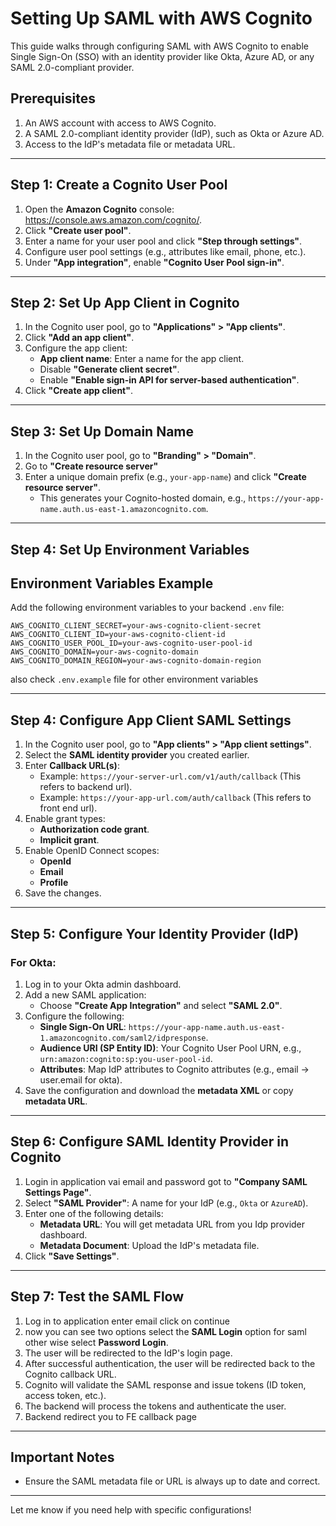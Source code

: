 # Setting Up SAML with AWS Cognito

This guide walks through configuring SAML with AWS Cognito to enable Single Sign-On (SSO) with an identity provider like Okta, Azure AD, or any SAML 2.0-compliant provider.

## Prerequisites
1. An AWS account with access to AWS Cognito.
2. A SAML 2.0-compliant identity provider (IdP), such as Okta or Azure AD.
3. Access to the IdP's metadata file or metadata URL.

---

## Step 1: Create a Cognito User Pool
1. Open the **Amazon Cognito** console: https://console.aws.amazon.com/cognito/.
2. Click **"Create user pool"**.
3. Enter a name for your user pool and click **"Step through settings"**.
4. Configure user pool settings (e.g., attributes like email, phone, etc.).
5. Under **"App integration"**, enable **"Cognito User Pool sign-in"**.

---

## Step 2: Set Up App Client in Cognito
1. In the Cognito user pool, go to **"Applications" > "App clients"**.
2. Click **"Add an app client"**.
3. Configure the app client:
   - **App client name**: Enter a name for the app client.
   - Disable **"Generate client secret"**.
   - Enable **"Enable sign-in API for server-based authentication"**.
4. Click **"Create app client"**.

---

## Step 3: Set Up Domain Name
1. In the Cognito user pool, go to **"Branding" > "Domain"**.
2. Go to **"Create resource server"**
2. Enter a unique domain prefix (e.g., `your-app-name`) and click **"Create resource server"**.
   - This generates your Cognito-hosted domain, 
         e.g., `https://your-app-name.auth.us-east-1.amazoncognito.com`.

---

## Step 4: Set Up Environment Variables
## Environment Variables Example
Add the following environment variables to your backend `.env` file:

```plaintext
AWS_COGNITO_CLIENT_SECRET=your-aws-cognito-client-secret
AWS_COGNITO_CLIENT_ID=your-aws-cognito-client-id
AWS_COGNITO_USER_POOL_ID=your-aws-cognito-user-pool-id
AWS_COGNITO_DOMAIN=your-aws-cognito-domain
AWS_COGNITO_DOMAIN_REGION=your-aws-cognito-domain-region
```

also check `.env.example` file for other environment variables

---

## Step 4: Configure App Client SAML Settings
1. In the Cognito user pool, go to **"App clients" > "App client settings"**.
2. Select the **SAML identity provider** you created earlier.
3. Enter **Callback URL(s)**:
   - Example: `https://your-server-url.com/v1/auth/callback` (This refers to backend url).
   - Example: `https://your-app-url.com/auth/callback` (This refers to front end url).
4. Enable grant types:
   - **Authorization code grant**.
   - **Implicit grant**.
5. Enable OpenID Connect scopes:
   - **OpenId**
   - **Email**
   - **Profile**
6. Save the changes.

---

## Step 5: Configure Your Identity Provider (IdP)
### For Okta:
1. Log in to your Okta admin dashboard.
2. Add a new SAML application:
   - Choose **"Create App Integration"** and select **"SAML 2.0"**.
3. Configure the following:
   - **Single Sign-On URL**: `https://your-app-name.auth.us-east-1.amazoncognito.com/saml2/idpresponse`.
   - **Audience URI (SP Entity ID)**: Your Cognito User Pool URN, e.g., `urn:amazon:cognito:sp:you-user-pool-id`.
   - **Attributes**: Map IdP attributes to Cognito attributes (e.g., email → user.email for okta).
4. Save the configuration and download the **metadata XML** or copy **metadata URL**.

---

## Step 6: Configure SAML Identity Provider in Cognito
1. Login in application vai email and password got to **"Company SAML Settings Page"**.
2. Select **"SAML Provider"**: A name for your IdP (e.g., `Okta` or `AzureAD`).
3. Enter one of the following details:
   - **Metadata URL**: You will get metadata URL from you Idp provider dashboard.
   - **Metadata Document**: Upload the IdP's metadata file.
4. Click **"Save Settings"**.

---

## Step 7: Test the SAML Flow
1. Log in to application enter email click on continue
2. now you can see two options select the **SAML Login** option for saml other wise select **Password Login**.
2. The user will be redirected to the IdP's login page.
3. After successful authentication, the user will be redirected back to the Cognito callback URL.
4. Cognito will validate the SAML response and issue tokens (ID token, access token, etc.).
5. The backend will process the tokens and authenticate the user.
6. Backend redirect you to FE callback page

---

## Important Notes
- Ensure the SAML metadata file or URL is always up to date and correct.


---

Let me know if you need help with specific configurations!
